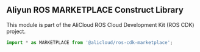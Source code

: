 ## Aliyun ROS MARKETPLACE Construct Library

This module is part of the AliCloud ROS Cloud Development Kit (ROS CDK) project.

```ts
import * as MARKETPLACE from '@alicloud/ros-cdk-marketplace';
```